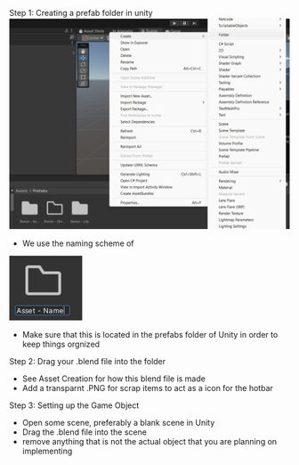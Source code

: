 Step 1: Creating a prefab folder in unity 
![alt text](createfolder.png "How to create a folder")

- We use the naming scheme of

![alt text](namescheme.png "Naming scheme")
- Make sure that this is located in the prefabs folder of Unity in order to keep things orgnized



Step 2: Drag your .blend file into the folder
- See Asset Creation for how this blend file is made    
- Add a transparnt .PNG for scrap items to act as a icon for the hotbar 

Step 3: Setting up the Game Object
- Open some scene, preferably a blank scene in Unity
- Drag the .blend file into the scene
- remove anything that is not the actual object that you are planning on implementing

